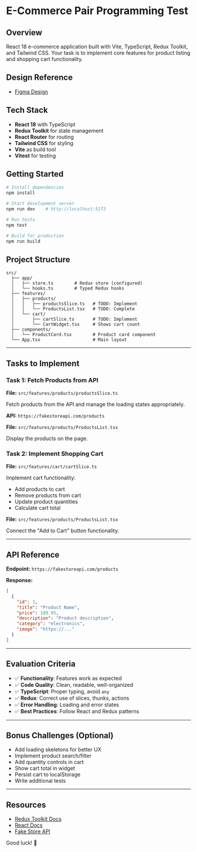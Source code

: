 # E-Commerce Pair Programming Test

## Overview

React 18 e-commerce application built with Vite, TypeScript, Redux Toolkit, and Tailwind CSS. Your task is to implement core features for product listing and shopping cart functionality.

## Design Reference

- [Figma Design](https://www.figma.com/design/uB2eqpBuZohpVB4FmDxYKi/Software-Challenge?node-id=23-975&t=Equsrs2LhZRH7kzK-0)

## Tech Stack

- **React 18** with TypeScript
- **Redux Toolkit** for state management
- **React Router** for routing
- **Tailwind CSS** for styling
- **Vite** as build tool
- **Vitest** for testing

## Getting Started

```bash
# Install dependencies
npm install

# Start development server
npm run dev    # http://localhost:5173

# Run tests
npm test

# Build for production
npm run build
```

## Project Structure

```
src/
  ├── app/
  │   ├── store.ts        # Redux store (configured)
  │   └── hooks.ts        # Typed Redux hooks
  ├── features/
  │   ├── products/
  │   │   ├── productsSlice.ts   # TODO: Implement
  │   │   └── ProductsList.tsx   # TODO: Complete
  │   └── cart/
  │       ├── cartSlice.ts       # TODO: Implement
  │       └── CartWidget.tsx     # Shows cart count
  ├── components/
  │   └── ProductCard.tsx        # Product card component
  └── App.tsx                    # Main layout
```

---

## Tasks to Implement

### Task 1: Fetch Products from API

**File:** `src/features/products/productsSlice.ts`

Fetch products from the API and manage the loading states appropriately.

**API:** `https://fakestoreapi.com/products`

**File:** `src/features/products/ProductsList.tsx`

Display the products on the page.

### Task 2: Implement Shopping Cart

**File:** `src/features/cart/cartSlice.ts`

Implement cart functionality:

- Add products to cart
- Remove products from cart
- Update product quantities
- Calculate cart total

**File:** `src/features/products/ProductsList.tsx`

Connect the "Add to Cart" button functionality.

---

## API Reference

**Endpoint:** `https://fakestoreapi.com/products`

**Response:**
```json
[
  {
    "id": 1,
    "title": "Product Name",
    "price": 109.95,
    "description": "Product description",
    "category": "electronics",
    "image": "https://..."
  }
]
```

---

## Evaluation Criteria

- ✅ **Functionality**: Features work as expected
- ✅ **Code Quality**: Clean, readable, well-organized
- ✅ **TypeScript**: Proper typing, avoid `any`
- ✅ **Redux**: Correct use of slices, thunks, actions
- ✅ **Error Handling**: Loading and error states
- ✅ **Best Practices**: Follow React and Redux patterns

---

## Bonus Challenges (Optional)

- Add loading skeletons for better UX
- Implement product search/filter
- Add quantity controls in cart
- Show cart total in widget
- Persist cart to localStorage
- Write additional tests

---

## Resources

- [Redux Toolkit Docs](https://redux-toolkit.js.org/)
- [React Docs](https://react.dev/)
- [Fake Store API](https://fakestoreapi.com/)

Good luck! 🚀
